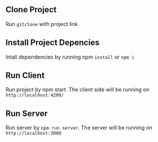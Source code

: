 ## Clone Project
Run `gitclone` with project link

## Install Project Depencies
Intall dependencies by running npm `install` or `npm i`
## Run Client
Run project by npm start. The client side will be running on `http://localhost:4200/`

## Run Server
Run server by `npm run server`. The server will be running on `http://localhost:3000`
